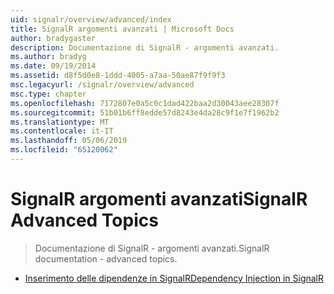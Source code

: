 ```yaml
---
uid: signalr/overview/advanced/index
title: SignalR argomenti avanzati | Microsoft Docs
author: bradygaster
description: Documentazione di SignalR - argomenti avanzati.
ms.author: bradyg
ms.date: 09/19/2014
ms.assetid: d8f5d0e8-1ddd-4005-a7aa-50ae87f9f9f3
msc.legacyurl: /signalr/overview/advanced
msc.type: chapter
ms.openlocfilehash: 7172807e0a5c0c1dad422baa2d30043aee28307f
ms.sourcegitcommit: 51b01b6ff8edde57d8243e4da28c9f1e7f1962b2
ms.translationtype: MT
ms.contentlocale: it-IT
ms.lasthandoff: 05/06/2019
ms.locfileid: "65120062"
---
```

# <a name="signalr-advanced-topics"></a><span data-ttu-id="55dbb-103">SignalR argomenti avanzati</span><span class="sxs-lookup"><span data-stu-id="55dbb-103">SignalR Advanced Topics</span></span>

> <span data-ttu-id="55dbb-104">Documentazione di SignalR - argomenti avanzati.</span><span class="sxs-lookup"><span data-stu-id="55dbb-104">SignalR documentation - advanced topics.</span></span>

- [<span data-ttu-id="55dbb-105">Inserimento delle dipendenze in SignalR</span><span class="sxs-lookup"><span data-stu-id="55dbb-105">Dependency Injection in SignalR</span></span>](dependency-injection.md)
